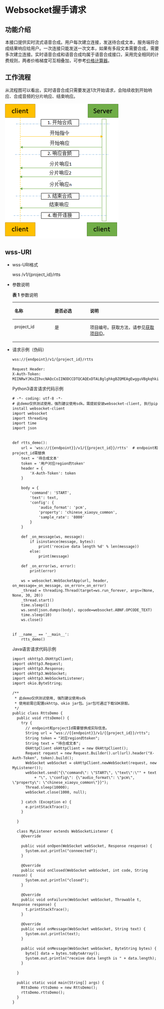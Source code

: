 # Websocket握手请求<a name="sis_03_0113"></a>

## 功能介绍<a name="section2094332416240"></a>

本接口提供实时流式语音合成。用户每次建立连接，发送待合成文本，服务端将合成结果响应给用户。一次连接只能发送一次文本，如果有多段文本需要合成，需要多次建立连接。实时语音合成和语音合成均属于语音合成接口，采用完全相同的计费规则，两者价格梯度可互相叠加，可参考[价格计算器](https://www.huaweicloud.com/pricing.html?tab=calculator#/sis)。

## 工作流程<a name="section189401366533"></a>

从流程图可以看出，实时语音合成只需要发送1次开始请求，会陆续收到开始响应、合成音频的分片响应、结束响应。

![](figures/zh-cn_image_0000001157273905.png)

## wss-URI<a name="section4427173121418"></a>

-   wss-URI格式

    wss /v1/\{project\_id\}/rtts

-   参数说明

    **表 1**  参数说明

    <a name="table095222412411"></a>
    <table><thead align="left"><tr id="row961250244"><th class="cellrowborder" valign="top" width="27.432743274327432%" id="mcps1.2.4.1.1"><p id="p13622517242"><a name="p13622517242"></a><a name="p13622517242"></a>名称</p>
    </th>
    <th class="cellrowborder" valign="top" width="24.08240824082408%" id="mcps1.2.4.1.2"><p id="p66625142420"><a name="p66625142420"></a><a name="p66625142420"></a>是否必选</p>
    </th>
    <th class="cellrowborder" valign="top" width="48.484848484848484%" id="mcps1.2.4.1.3"><p id="p86525192413"><a name="p86525192413"></a><a name="p86525192413"></a>说明</p>
    </th>
    </tr>
    </thead>
    <tbody><tr id="row6622514241"><td class="cellrowborder" valign="top" width="27.432743274327432%" headers="mcps1.2.4.1.1 "><p id="p1871725122414"><a name="p1871725122414"></a><a name="p1871725122414"></a>project_id</p>
    </td>
    <td class="cellrowborder" valign="top" width="24.08240824082408%" headers="mcps1.2.4.1.2 "><p id="p197425112415"><a name="p197425112415"></a><a name="p197425112415"></a>是</p>
    </td>
    <td class="cellrowborder" valign="top" width="48.484848484848484%" headers="mcps1.2.4.1.3 "><p id="p47162572418"><a name="p47162572418"></a><a name="p47162572418"></a>项目编号。获取方法，请参见<a href="获取项目ID.md">获取项目ID</a>。</p>
    </td>
    </tr>
    </tbody>
    </table>

-   请求示例（伪码）

    ```
    wss://{endpoint}/v1/{project_id}/rtts
    
    Request Header:
    X-Auth-Token: MIINRwYJKoZIhvcNAQcCoIINODCCDTQCAQExDTALBglghkgBZQMEAgEwgguVBgkqhkiG...
    ```

    Python3语言请求代码示例

    ```
    # -*- coding: utf-8 -*-
    # 此demo仅供测试使用，强烈建议使用sdk。需提前安装websocket-client, 执行pip install websocket-client
    import websocket
    import threading
    import time
    import json
    
    
    def rtts_demo():
        url = 'wss://{{endpoint}}/v1/{{project_id}}/rtts'  # endpoint和project_id需替换
        text = '待合成文本'
        token = '用户对应region的token'
        header = {
            'X-Auth-Token': token
        }
    
        body = {
            'command': 'START',
            'text': text,
            'config': {
                'audio_format': 'pcm',
                'property': 'chinese_xiaoyu_common',
                'sample_rate': '8000'
            }
        }
    
        def _on_message(ws, message):
            if isinstance(message, bytes):
                print('receive data length %d' % len(message))
            else:
                print(message)
    
        def _on_error(ws, error):
            print(error)
    
        ws = websocket.WebSocketApp(url, header, on_message=_on_message, on_error=_on_error)
        _thread = threading.Thread(target=ws.run_forever, args=(None, None, 30, 20))
        _thread.start()
        time.sleep(1)
        ws.send(json.dumps(body), opcode=websocket.ABNF.OPCODE_TEXT)
        time.sleep(10)
        ws.close()
    
    
    if __name__ == '__main__':
        rtts_demo()
    
    ```

    Java语言请求代码示例

    ```
    import okhttp3.OkHttpClient;
    import okhttp3.Request;
    import okhttp3.Response;
    import okhttp3.WebSocket;
    import okhttp3.WebSocketListener;
    import okio.ByteString;
    
    /**
     * 此demo仅供测试使用, 强烈建议使用sdk
     * 使用前需已配置okhttp、okio jar包。jar包可通过下载SDK获取。
     */
    public class RttsDemo {
      public void rttsDemo() {
        try {
          // endpoint和projectId需要替换成实际信息。
          String url = "wss://{{endpoint}}/v1/{{project_id}}/rtts";
          String token = "对应region的token";
          String text = "待合成文本";
          OkHttpClient okHttpClient = new OkHttpClient();
          Request request = new Request.Builder().url(url).header("X-Auth-Token", token).build();
          WebSocket webSocket = okHttpClient.newWebSocket(request, new MyListener());
          webSocket.send("{\"command\": \"START\", \"text\":\"" + text
              + "\", \"config\": {\"audio_format\": \"pcm\", \"property\": \"chinese_xiaoyu_common\"}}");
          Thread.sleep(10000);
          webSocket.close(1000, null);
    
        } catch (Exception e) {
          e.printStackTrace();
        }
    
      }
    
      class MyListener extends WebSocketListener {
        @Override
    
        public void onOpen(WebSocket webSocket, Response response) {
          System.out.println("conneected");
        }
    
        @Override
        public void onClosed(WebSocket webSocket, int code, String reason) {
          System.out.println("closed");
        }
    
        @Override
        public void onFailure(WebSocket webSocket, Throwable t, Response response) {
          t.printStackTrace();
        }
    
        @Override
        public void onMessage(WebSocket webSocket, String text) {
          System.out.println(text);
        }
    
        public void onMessage(WebSocket webSocket, ByteString bytes) {
          byte[] data = bytes.toByteArray();
          System.out.println("receive data length is " + data.length);
        }
    
      }
    
      public static void main(String[] args) {
        RttsDemo rttsDemo = new RttsDemo();
        rttsDemo.rttsDemo();
      }
    }
    
    ```


